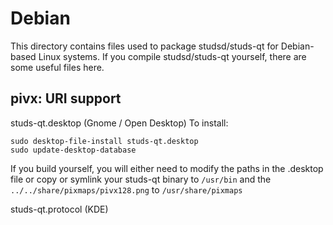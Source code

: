 
Debian
====================
This directory contains files used to package studsd/studs-qt
for Debian-based Linux systems. If you compile studsd/studs-qt yourself, there are some useful files here.

## pivx: URI support ##


studs-qt.desktop  (Gnome / Open Desktop)
To install:

	sudo desktop-file-install studs-qt.desktop
	sudo update-desktop-database

If you build yourself, you will either need to modify the paths in
the .desktop file or copy or symlink your studs-qt binary to `/usr/bin`
and the `../../share/pixmaps/pivx128.png` to `/usr/share/pixmaps`

studs-qt.protocol (KDE)

